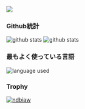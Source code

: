 ![](https://komarev.com/ghpvc/?username=ndbiaw&color=blueviolet)
### Github統計
![github stats](https://github-readme-stats.vercel.app/api/?username=ndbiaw&show_icons=true&locale=ja&bg_color=100,42275a,734b6d)
![github stats](https://github-readme-stats.vercel.app/api/wakatime?username=ndbiaw&theme=react)
### 最もよく使っている言語
![language used](https://github-readme-stats.vercel.app/api/top-langs/?username=ndbiaw&layout=compact&locale=ja&bg_color=100,cc2b5e,753a88)
### Trophy
<p align="left"> <a href="https://github.com/ryo-ma/github-profile-trophy"><img src="https://github-profile-trophy.vercel.app/?username=ndbiaw&row=2&column=3&theme=discord" alt="ndbiaw" /></a> </p>

